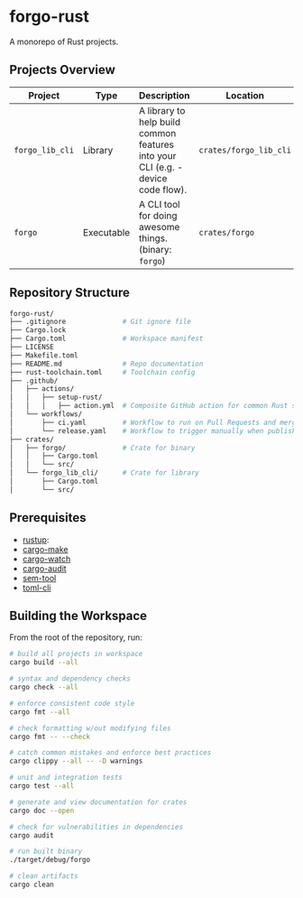 # forgo-rust

A monorepo of Rust projects.

## Projects Overview

| Project         | Type       | Description                                                                      | Location               |
| --------------- | ---------- | -------------------------------------------------------------------------------- | ---------------------- |
| `forgo_lib_cli` | Library    | A library to help build common features into your CLI (e.g. - device code flow). | `crates/forgo_lib_cli` |
| `forgo`         | Executable | A CLI tool for doing awesome things. (binary: `forgo`)                           | `crates/forgo`         |

## Repository Structure

```bash
forgo-rust/
├── .gitignore              # Git ignore file
├── Cargo.lock
├── Cargo.toml              # Workspace manifest
├── LICENSE
├── Makefile.toml
├── README.md               # Repo documentation
├── rust-toolchain.toml     # Toolchain config
├── .github/
│   ├── actions/
│   │   ├── setup-rust/
│   │   │   ├── action.yml  # Composite GitHub action for common Rust setup
│   └── workflows/
│       ├── ci.yaml         # Workflow to run on Pull Requests and mergin to `main` branch
│       └── release.yaml    # Workflow to trigger manually when publishing a new tag/release.
├── crates/
│   ├── forgo/              # Crate for binary
│   │   ├── Cargo.toml
│   │   └── src/
│   └── forgo_lib_cli/      # Crate for library
│       ├── Cargo.toml
│       └── src/


```

## Prerequisites

- [rustup](https://rustup.rs/):
- [cargo-make](https://github.com/sagiegurari/cargo-make)
- [cargo-watch](https://github.com/watchexec/cargo-watch)
- [cargo-audit](https://github.com/RustSec/rustsec/tree/main/cargo-audit)
- [sem-tool](https://github.com/canardleteer/sem-tool)
- [toml-cli](https://github.com/gnprice/toml-cli)

## Building the Workspace

From the root of the repository, run:

```bash
# build all projects in workspace
cargo build --all

# syntax and dependency checks
cargo check --all

# enforce consistent code style
cargo fmt --all

# check formatting w/out modifying files
cargo fmt -- --check

# catch common mistakes and enforce best practices
cargo clippy --all -- -D warnings

# unit and integration tests
cargo test --all

# generate and view documentation for crates
cargo doc --open

# check for vulnerabilities in dependencies
cargo audit

# run built binary
./target/debug/forgo

# clean artifacts
cargo clean
```

